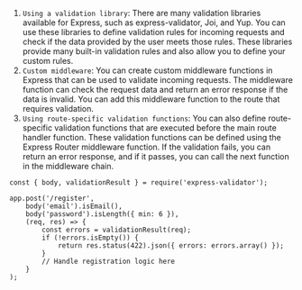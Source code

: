 1. `Using a validation library`: There are many validation libraries available for Express, such as express-validator, Joi, and Yup. You can use these libraries to define validation rules for incoming requests and check if the data provided by the user meets those rules. These libraries provide many built-in validation rules and also allow you to define your custom rules.
2. `Custom middleware`: You can create custom middleware functions in Express that can be used to validate incoming requests. The middleware function can check the request data and return an error response if the data is invalid. You can add this middleware function to the route that requires validation.
3. `Using route-specific validation functions`: You can also define route-specific validation functions that are executed before the main route handler function. These validation functions can be defined using the Express Router middleware function. If the validation fails, you can return an error response, and if it passes, you can call the next function in the middleware chain.
```
const { body, validationResult } = require('express-validator');

app.post('/register', 
    body('email').isEmail(),
    body('password').isLength({ min: 6 }),
    (req, res) => {
        const errors = validationResult(req);
        if (!errors.isEmpty()) {
            return res.status(422).json({ errors: errors.array() });
        }
        // Handle registration logic here
    }
);
```
